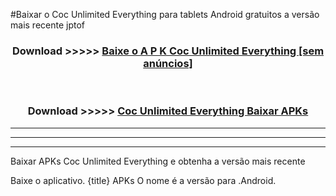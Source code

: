 #Baixar o Coc Unlimited Everything   para tablets Android gratuitos a versão mais recente jptof


<div align="center">
<h3>Download >>>>> <a href="https://pt-web.web.app/?pt= Coc Unlimited Everything ">Baixe o A P K Coc Unlimited Everything  [sem anúncios]</a></h3><br>

<h3>Download >>>>> <a href="https://pt-web.web.app/?pt= Coc Unlimited Everything ">Coc Unlimited Everything  Baixar APKs</a></h3>
</div>

----------------------------------------------------------

----------------------------------------------------------

----------------------------------------------------------

Baixar APKs Coc Unlimited Everything  e obtenha a versão mais recente

Baixe o aplicativo. {title} APKs O nome é a versão para .Android.


